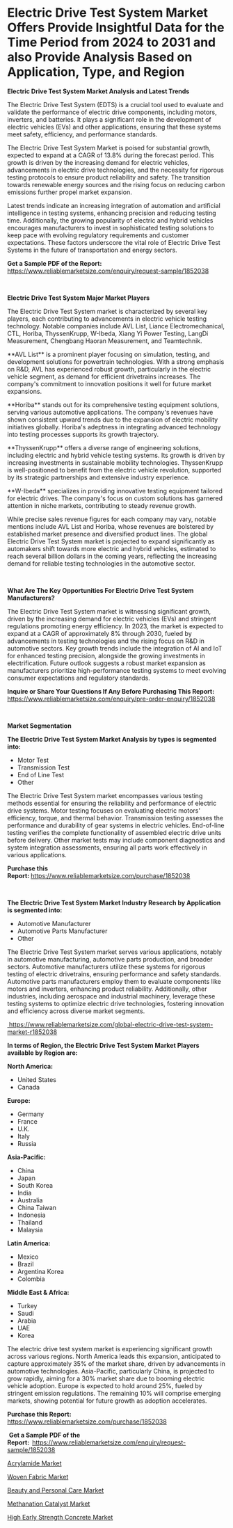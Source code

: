 <p><h1>Electric Drive Test System Market Offers Provide Insightful Data for the Time Period from 2024 to 2031 and also Provide Analysis Based on Application, Type, and Region</h1></p><p><strong>Electric Drive Test System Market Analysis and Latest Trends</strong></p>
<p><p>The Electric Drive Test System (EDTS) is a crucial tool used to evaluate and validate the performance of electric drive components, including motors, inverters, and batteries. It plays a significant role in the development of electric vehicles (EVs) and other applications, ensuring that these systems meet safety, efficiency, and performance standards.</p><p>The Electric Drive Test System Market is poised for substantial growth, expected to expand at a CAGR of 13.8% during the forecast period. This growth is driven by the increasing demand for electric vehicles, advancements in electric drive technologies, and the necessity for rigorous testing protocols to ensure product reliability and safety. The transition towards renewable energy sources and the rising focus on reducing carbon emissions further propel market expansion.</p><p>Latest trends indicate an increasing integration of automation and artificial intelligence in testing systems, enhancing precision and reducing testing time. Additionally, the growing popularity of electric and hybrid vehicles encourages manufacturers to invest in sophisticated testing solutions to keep pace with evolving regulatory requirements and customer expectations. These factors underscore the vital role of Electric Drive Test Systems in the future of transportation and energy sectors.</p></p>
<p><strong>Get a Sample PDF of the Report:&nbsp;</strong> <a href="https://www.reliablemarketsize.com/enquiry/request-sample/1852038?utm_campaign=1497&utm_medium=2&utm_source=Github&utm_content=ia&utm_term=18102024&utm_id=electric-drive-test-system">https://www.reliablemarketsize.com/enquiry/request-sample/1852038</a></p>
<p>&nbsp;</p>
<p><strong>Electric Drive Test System Major Market Players</strong></p>
<p><p>The Electric Drive Test System market is characterized by several key players, each contributing to advancements in electric vehicle testing technology. Notable companies include AVL List, Liance Electromechanical, CTL, Horiba, ThyssenKrupp, W-Ibeda, Xiang Yi Power Testing, LangDi Measurement, Chengbang Haoran Measurement, and Teamtechnik.</p><p>**AVL List** is a prominent player focusing on simulation, testing, and development solutions for powertrain technologies. With a strong emphasis on R&D, AVL has experienced robust growth, particularly in the electric vehicle segment, as demand for efficient drivetrains increases. The company's commitment to innovation positions it well for future market expansions.</p><p>**Horiba** stands out for its comprehensive testing equipment solutions, serving various automotive applications. The company's revenues have shown consistent upward trends due to the expansion of electric mobility initiatives globally. Horiba's adeptness in integrating advanced technology into testing processes supports its growth trajectory.</p><p>**ThyssenKrupp** offers a diverse range of engineering solutions, including electric and hybrid vehicle testing systems. Its growth is driven by increasing investments in sustainable mobility technologies. ThyssenKrupp is well-positioned to benefit from the electric vehicle revolution, supported by its strategic partnerships and extensive industry experience.</p><p>**W-Ibeda** specializes in providing innovative testing equipment tailored for electric drives. The company's focus on custom solutions has garnered attention in niche markets, contributing to steady revenue growth.</p><p>While precise sales revenue figures for each company may vary, notable mentions include AVL List and Horiba, whose revenues are bolstered by established market presence and diversified product lines. The global Electric Drive Test System market is projected to expand significantly as automakers shift towards more electric and hybrid vehicles, estimated to reach several billion dollars in the coming years, reflecting the increasing demand for reliable testing technologies in the automotive sector.</p></p>
<p>&nbsp;</p>
<p><strong>What Are The Key Opportunities For Electric Drive Test System Manufacturers?</strong></p>
<p><p>The Electric Drive Test System market is witnessing significant growth, driven by the increasing demand for electric vehicles (EVs) and stringent regulations promoting energy efficiency. In 2023, the market is expected to expand at a CAGR of approximately 8% through 2030, fueled by advancements in testing technologies and the rising focus on R&D in automotive sectors. Key growth trends include the integration of AI and IoT for enhanced testing precision, alongside the growing investments in electrification. Future outlook suggests a robust market expansion as manufacturers prioritize high-performance testing systems to meet evolving consumer expectations and regulatory standards.</p></p>
<p><strong>Inquire or Share Your Questions If Any Before Purchasing This Report:</strong> <a href="https://www.reliablemarketsize.com/enquiry/pre-order-enquiry/1852038?utm_campaign=1497&utm_medium=2&utm_source=Github&utm_content=ia&utm_term=18102024&utm_id=electric-drive-test-system">https://www.reliablemarketsize.com/enquiry/pre-order-enquiry/1852038</a></p>
<p>&nbsp;</p>
<p><strong>Market Segmentation</strong></p>
<p><strong>The Electric Drive Test System Market Analysis by types is segmented into:</strong></p>
<p><ul><li>Motor Test</li><li>Transmission Test</li><li>End of Line Test</li><li>Other</li></ul></p>
<p><p>The Electric Drive Test System market encompasses various testing methods essential for ensuring the reliability and performance of electric drive systems. Motor testing focuses on evaluating electric motors' efficiency, torque, and thermal behavior. Transmission testing assesses the performance and durability of gear systems in electric vehicles. End-of-line testing verifies the complete functionality of assembled electric drive units before delivery. Other market tests may include component diagnostics and system integration assessments, ensuring all parts work effectively in various applications.</p></p>
<p><strong>Purchase this Report:&nbsp;</strong><a href="https://www.reliablemarketsize.com/purchase/1852038?utm_campaign=1497&utm_medium=2&utm_source=Github&utm_content=ia&utm_term=18102024&utm_id=electric-drive-test-system">https://www.reliablemarketsize.com/purchase/1852038</a></p>
<p>&nbsp;</p>
<p><strong>The Electric Drive Test System Market Industry Research by Application is segmented into:</strong></p>
<p><ul><li>Automotive Manufacturer</li><li>Automotive Parts Manufacturer</li><li>Other</li></ul></p>
<p><p>The Electric Drive Test System market serves various applications, notably in automotive manufacturing, automotive parts production, and broader sectors. Automotive manufacturers utilize these systems for rigorous testing of electric drivetrains, ensuring performance and safety standards. Automotive parts manufacturers employ them to evaluate components like motors and inverters, enhancing product reliability. Additionally, other industries, including aerospace and industrial machinery, leverage these testing systems to optimize electric drive technologies, fostering innovation and efficiency across diverse market segments.</p></p>
<p><a href="https://www.reliablemarketsize.com/global-electric-drive-test-system-market-r1852038?utm_campaign=1497&utm_medium=2&utm_source=Github&utm_content=ia&utm_term=18102024&utm_id=electric-drive-test-system">&nbsp;https://www.reliablemarketsize.com/global-electric-drive-test-system-market-r1852038</a></p>
<p><strong>In terms of Region, the Electric Drive Test System Market Players available by Region are:</strong></p>
<p>
    <p> <strong> North America: </strong>
        <ul>
            <li>United States</li>
            <li>Canada</li>
        </ul>
        </p> 
    <p> <strong> Europe: </strong>
        <ul>
            <li>Germany</li>
            <li>France</li>
            <li>U.K.</li>
            <li>Italy</li>
            <li>Russia</li>
        </ul>
        </p> 
    <p> <strong> Asia-Pacific: </strong>
        <ul>
            <li>China</li>
            <li>Japan</li>
            <li>South Korea</li>
            <li>India</li>
            <li>Australia</li>
            <li>China Taiwan</li>
            <li>Indonesia</li>
            <li>Thailand</li>
            <li>Malaysia</li>
        </ul>
        </p> 
    <p> <strong> Latin America: </strong>
        <ul>
            <li>Mexico</li>
            <li>Brazil</li>
            <li>Argentina Korea</li>
            <li>Colombia</li>
        </ul>
        </p> 
    <p> <strong> Middle East & Africa: </strong>
        <ul>
            <li>Turkey</li>
            <li>Saudi</li>
            <li>Arabia</li>
            <li>UAE</li>
            <li>Korea</li>
        </ul>
    </p>
    </p>
<p><p>The electric drive test system market is experiencing significant growth across various regions. North America leads this expansion, anticipated to capture approximately 35% of the market share, driven by advancements in automotive technologies. Asia-Pacific, particularly China, is projected to grow rapidly, aiming for a 30% market share due to booming electric vehicle adoption. Europe is expected to hold around 25%, fueled by stringent emission regulations. The remaining 10% will comprise emerging markets, showing potential for future growth as adoption accelerates.</p></p>
<p><strong>Purchase this Report: </strong><a href="https://www.reliablemarketsize.com/purchase/1852038?utm_campaign=1497&utm_medium=2&utm_source=Github&utm_content=ia&utm_term=18102024&utm_id=electric-drive-test-system">https://www.reliablemarketsize.com/purchase/1852038</a></p>
<p>&nbsp;<strong>Get a Sample PDF of the Report:&nbsp;&nbsp;</strong><a href="https://www.reliablemarketsize.com/enquiry/request-sample/1852038?utm_campaign=1497&utm_medium=2&utm_source=Github&utm_content=ia&utm_term=18102024&utm_id=electric-drive-test-system">https://www.reliablemarketsize.com/enquiry/request-sample/1852038</a></p>
<p><strong></strong></p>
<p><p><a href="https://www.linkedin.com/pulse/evolution-acrylamide-market-key-shifts-from-2024-2031-insightra-dzi8f?utm_campaign=1497&utm_medium=2&utm_source=Github&utm_content=ia&utm_term=18102024&utm_id=electric-drive-test-system">Acrylamide Market</a></p><p><a href="https://www.linkedin.com/pulse/woven-fabric-market-global-regional-analysis-focus-region-vc6lf?utm_campaign=1497&utm_medium=2&utm_source=Github&utm_content=ia&utm_term=18102024&utm_id=electric-drive-test-system">Woven Fabric Market</a></p><p><a href="https://www.linkedin.com/pulse/global-beauty-personal-care-market-opportunities-forecast-xlube?utm_campaign=1497&utm_medium=2&utm_source=Github&utm_content=ia&utm_term=18102024&utm_id=electric-drive-test-system">Beauty and Personal Care Market</a></p><p><a href="https://www.linkedin.com/pulse/methanation-catalyst-market-penetration-strategies-untapped-qmhgf?utm_campaign=1497&utm_medium=2&utm_source=Github&utm_content=ia&utm_term=18102024&utm_id=electric-drive-test-system">Methanation Catalyst Market</a></p><p><a href="https://www.linkedin.com/pulse/competitive-intelligence-high-early-strength-concrete-market-1oymf?utm_campaign=1497&utm_medium=2&utm_source=Github&utm_content=ia&utm_term=18102024&utm_id=electric-drive-test-system">High Early Strength Concrete Market</a></p></p>